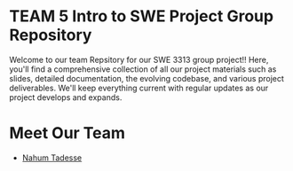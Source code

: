# TEAM 5 Intro to SWE Project Group Repository
Welcome to our team Repsitory for our SWE 3313 group project!!  Here, you'll find a comprehensive collection of all our project materials such as slides, detailed documentation, the evolving codebase, and various project deliverables. We'll keep everything current with regular updates as our project develops and expands.





# Meet Our Team

- [Nahum Tadesse](./nahumresume.md)
